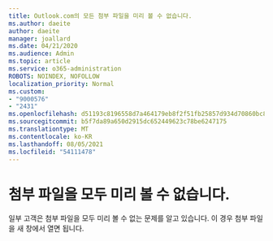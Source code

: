 ```yaml
---
title: Outlook.com의 모든 첨부 파일을 미리 볼 수 없습니다.
ms.author: daeite
author: daeite
manager: joallard
ms.date: 04/21/2020
ms.audience: Admin
ms.topic: article
ms.service: o365-administration
ROBOTS: NOINDEX, NOFOLLOW
localization_priority: Normal
ms.custom:
- "9000576"
- "2431"
ms.openlocfilehash: d51193c8196558d7a464179eb8f2f51fb25857d934d70860bc84c4f1f2bf0389
ms.sourcegitcommit: b5f7da89a650d2915dc652449623c78be6247175
ms.translationtype: MT
ms.contentlocale: ko-KR
ms.lasthandoff: 08/05/2021
ms.locfileid: "54111478"
---
```

# <a name="cant-preview-all-of-an-attachment"></a>첨부 파일을 모두 미리 볼 수 없습니다.

일부 고객은 첨부 파일을 모두 미리 볼 수 없는 문제를 알고 있습니다. 이 경우 첨부 파일을 새 창에서 열면 됩니다.